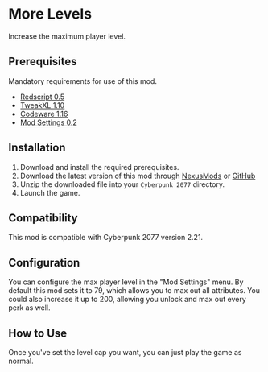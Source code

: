 # More Levels

Increase the maximum player level.

## Prerequisites

Mandatory requirements for use of this mod.

- [Redscript 0.5](https://www.nexusmods.com/cyberpunk2077/mods/1511)
- [TweakXL 1.10](https://www.nexusmods.com/cyberpunk2077/mods/4197)
- [Codeware 1.16](https://www.nexusmods.com/cyberpunk2077/mods/7780)
- [Mod Settings 0.2](https://www.nexusmods.com/cyberpunk2077/mods/4885)

## Installation

1. Download and install the required prerequisites.
2. Download the latest version of this mod through [NexusMods]() or [GitHub](https://github.com/Dunc4nNT/cyberpunk-2077-modding/releases)
3. Unzip the downloaded file into your `Cyberpunk 2077` directory.
4. Launch the game.

## Compatibility

This mod is compatible with Cyberpunk 2077 version 2.21.

## Configuration

You can configure the max player level in the "Mod Settings" menu. By default this mod sets it to 79, which allows you to max out all attributes. You could also increase it up to 200, allowing you unlock and max out every perk as well.

## How to Use

Once you've set the level cap you want, you can just play the game as normal.
